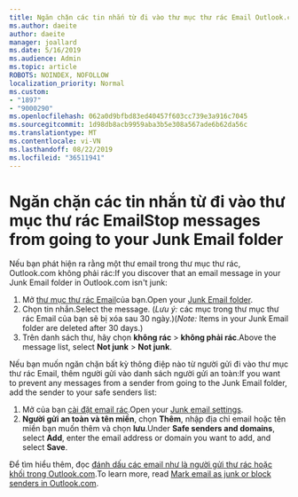```yaml
---
title: Ngăn chặn các tin nhắn từ đi vào thư mục thư rác Email Outlook.com
ms.author: daeite
author: daeite
manager: joallard
ms.date: 5/16/2019
ms.audience: Admin
ms.topic: article
ROBOTS: NOINDEX, NOFOLLOW
localization_priority: Normal
ms.custom:
- "1897"
- "9000290"
ms.openlocfilehash: 062a0d9bfbd83ed40457f603cc739e3a916c7045
ms.sourcegitcommit: 1d98db8acb9959aba3b5e308a567ade6b62da56c
ms.translationtype: MT
ms.contentlocale: vi-VN
ms.lasthandoff: 08/22/2019
ms.locfileid: "36511941"
---
```

# <a name="stop-messages-from-going-to-your-junk-email-folder"></a><span data-ttu-id="c3945-102">Ngăn chặn các tin nhắn từ đi vào thư mục thư rác Email</span><span class="sxs-lookup"><span data-stu-id="c3945-102">Stop messages from going to your Junk Email folder</span></span>

<span data-ttu-id="c3945-103">Nếu bạn phát hiện ra rằng một thư email trong thư mục thư rác, Outlook.com không phải rác:</span><span class="sxs-lookup"><span data-stu-id="c3945-103">If you discover that an email message in your Junk Email folder in Outlook.com isn't junk:</span></span>

1. <span data-ttu-id="c3945-104">Mở [thư mục thư rác Email](https://outlook.live.com/mail/junkemail)của bạn.</span><span class="sxs-lookup"><span data-stu-id="c3945-104">Open your [Junk Email folder](https://outlook.live.com/mail/junkemail).</span></span>
1. <span data-ttu-id="c3945-105">Chọn tin nhắn.</span><span class="sxs-lookup"><span data-stu-id="c3945-105">Select the message.</span></span> <span data-ttu-id="c3945-106">(*Lưu ý:* các mục trong thư mục thư rác Email của bạn sẽ bị xóa sau 30 ngày.)</span><span class="sxs-lookup"><span data-stu-id="c3945-106">(*Note:* Items in your Junk Email folder are deleted after 30 days.)</span></span>
1. <span data-ttu-id="c3945-107">Trên danh sách thư, hãy chọn **không rác** > **không phải rác**.</span><span class="sxs-lookup"><span data-stu-id="c3945-107">Above the message list, select **Not junk** > **Not junk**.</span></span>

<span data-ttu-id="c3945-108">Nếu bạn muốn ngăn chặn bất kỳ thông điệp nào từ người gửi đi vào thư mục thư rác Email, thêm người gửi vào danh sách người gửi an toàn:</span><span class="sxs-lookup"><span data-stu-id="c3945-108">If you want to prevent any messages from a sender from going to the Junk Email folder, add the sender to your safe senders list:</span></span>

1. <span data-ttu-id="c3945-109">Mở của bạn [cài đặt email rác](https://go.microsoft.com/fwlink/?linkid=2035804).</span><span class="sxs-lookup"><span data-stu-id="c3945-109">Open your [Junk email settings](https://go.microsoft.com/fwlink/?linkid=2035804).</span></span>
1. <span data-ttu-id="c3945-110">**Người gửi an toàn và tên miền**, chọn **Thêm**, nhập địa chỉ email hoặc tên miền bạn muốn thêm và chọn **lưu**.</span><span class="sxs-lookup"><span data-stu-id="c3945-110">Under **Safe senders and domains**, select **Add**, enter the email address or domain you want to add, and select **Save**.</span></span>

<span data-ttu-id="c3945-111">Để tìm hiểu thêm, đọc [đánh dấu các email như là người gửi thư rác hoặc khối trong Outlook.com](https://support.office.com/article/a3ece97b-82f8-4a5e-9ac3-e92fa6427ae4?wt.mc_id=Office_Outlook_com_Alchemy).</span><span class="sxs-lookup"><span data-stu-id="c3945-111">To learn more, read [Mark email as junk or block senders in Outlook.com](https://support.office.com/article/a3ece97b-82f8-4a5e-9ac3-e92fa6427ae4?wt.mc_id=Office_Outlook_com_Alchemy).</span></span>
